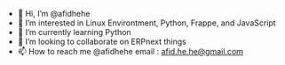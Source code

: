 - 👋 Hi, I’m @afidhehe
- 👀 I’m interested in Linux Environtment, Python, Frappe, and JavaScript
- 🌱 I’m currently learning Python
- 💞️ I’m looking to collaborate on ERPnext things
- 📫 How to reach me @afidhehe email : afid.he.he@gmail.com

<!---
afidhehe/afidhehe is a ✨ special ✨ repository because its `README.md` (this file) appears on your GitHub profile.
You can click the Preview link to take a look at your changes.
--->
